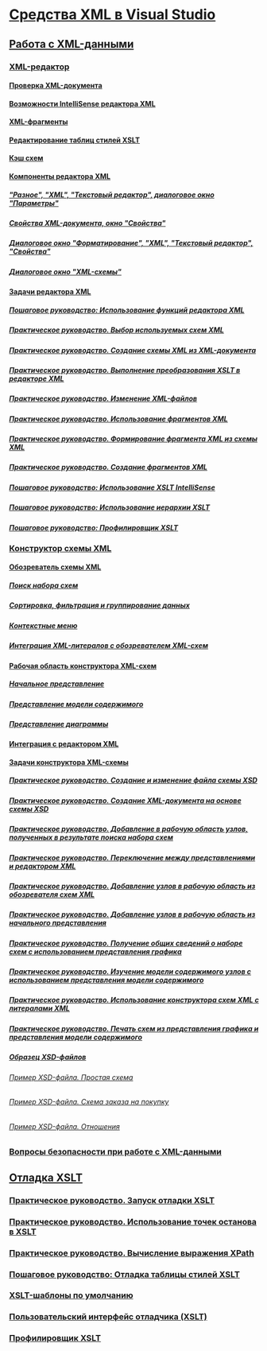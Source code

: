 # [Средства XML в Visual Studio](xml-tools-in-visual-studio.md)
## [Работа с XML-данными](working-with-xml-data.md)
### [XML-редактор](xml-editor.md)
#### [Проверка XML-документа](xml-document-validation.md)
#### [Возможности IntelliSense редактора XML](xml-editor-intellisense-features.md)
#### [XML-фрагменты](xml-snippets.md)
#### [Редактирование таблиц стилей XSLT](editing-xslt-style-sheets.md)
#### [Кэш схем](schema-cache.md)
#### [Компоненты редактора XML](xml-editor-components.md)
##### ["Разное", "XML", "Текстовый редактор", диалоговое окно "Параметры"](miscellaneous-xml-text-editor-options-dialog-box.md)
##### [Свойства XML-документа, окно "Свойства"](xml-document-properties-properties-window.md)
##### [Диалоговое окно "Форматирование", "XML", "Текстовый редактор", "Свойства"](formatting-xml-text-editor-options-dialog-box.md)
##### [Диалоговое окно "XML-схемы"](xml-schemas-dialog-box.md)
#### [Задачи редактора XML](xml-editor-tasks.md)
##### [Пошаговое руководство: Использование функций редактора XML](walkthrough-using-xml-editor-features.md)
##### [Практическое руководство. Выбор используемых схем XML](how-to-select-the-xml-schemas-to-use.md)
##### [Практическое руководство. Создание схемы XML из XML-документа](how-to-create-an-xml-schema-from-an-xml-document.md)
##### [Практическое руководство. Выполнение преобразования XSLT в редакторе XML](how-to-execute-an-xslt-transformation-from-the-xml-editor.md)
##### [Практическое руководство. Изменение XML-файлов](how-to-edit-xml-files.md)
##### [Практическое руководство. Использование фрагментов XML](how-to-use-xml-snippets.md)
##### [Практическое руководство. Формирование фрагмента XML из схемы XML](how-to-generate-an-xml-snippet-from-an-xml-schema.md)
##### [Практическое руководство. Создание фрагментов XML](how-to-create-xml-snippets.md)
##### [Пошаговое руководство: Использование XSLT IntelliSense](walkthrough-using-xslt-intellisense.md)
##### [Пошаговое руководство: Использование иерархии XSLT](walkthrough-using-xslt-hierarchy.md)
##### [Пошаговое руководство: Профилировщик XSLT](walkthrough-xslt-profiler.md)
### [Конструктор схемы XML](xml-schema-designer.md)
#### [Обозреватель схемы XML](xml-schema-explorer.md)
##### [Поиск набора схем](searching-the-schema-set.md)
##### [Сортировка, фильтрация и группирование данных](sorting-filtering-and-grouping-xml-schema-explorer.md)
##### [Контекстные меню](context-menus-xml-schema-explorer.md)
##### [Интеграция XML-литералов с обозревателем XML-схем](integration-of-xml-literals-with-xml-schema-explorer.md)
#### [Рабочая область конструктора XML-схем](xml-schema-designer-workspace.md)
##### [Начальное представление](start-view.md)
##### [Представление модели содержимого](content-model-view.md)
##### [Представление диаграммы](graph-view.md)
#### [Интеграция с редактором XML](integration-with-xml-editor.md)
#### [Задачи конструктора XML-схемы](xml-schema-designer-tasks.md)
##### [Практическое руководство. Создание и изменение файла схемы XSD](how-to-create-and-edit-an-xsd-schema-file.md)
##### [Практическое руководство. Создание XML-документа на основе схемы XSD](how-to-create-an-xml-document-based-on-an-xsd-schema.md)
##### [Практическое руководство. Добавление в рабочую область узлов, полученных в результате поиска набора схем](how-to-add-schema-set-search-result-nodes-to-the-workspace.md)
##### [Практическое руководство. Переключение между представлениями и редактором XML](how-to-switch-between-views-and-the-xml-editor.md)
##### [Практическое руководство. Добавление узлов в рабочую область из обозревателя схем XML](how-to-add-nodes-to-the-workspace-from-the-xml-schema-explorer.md)
##### [Практическое руководство. Добавление узлов в рабочую область из начального представления](how-to-add-nodes-to-the-workspace-from-the-start-view.md)
##### [Практическое руководство. Получение общих сведений о наборе схем с использованием представления графика](how-to-get-an-overview-of-a-schema-set-using-the-graph-view.md)
##### [Практическое руководство. Изучение модели содержимого узлов с использованием представления модели содержимого](how-to-examine-the-content-model-of-nodes-using-the-content-model-view.md)
##### [Практическое руководство. Использование конструктора схем XML с литералами XML](how-to-use-the-xml-schema-designer-with-xml-literals.md)
##### [Практическое руководство. Печать схем из представления графика и представления модели содержимого](how-to-print-diagrams-from-the-graph-view-and-the-content-model-view.md)
##### [Образец XSD-файлов](sample-xsd-files.md)
###### [Пример XSD-файла. Простая схема](sample-xsd-file-simple-schema.md)
###### [Пример XSD-файла. Схема заказа на покупку](sample-xsd-file-purchase-order-schema.md)
###### [Пример XSD-файла. Отношения](sample-xsd-file-relationships.md)
### [Вопросы безопасности при работе с XML-данными](security-considerations-when-working-with-xml-data.md)
## [Отладка XSLT](debugging-xslt.md)
### [Практическое руководство. Запуск отладки XSLT](how-to-start-debugging-xslt.md)
### [Практическое руководство. Использование точек останова в XSLT](how-to-use-breakpoints-with-xslt.md)
### [Практическое руководство. Вычисление выражения XPath](how-to-evaluate-an-xpath-expression.md)
### [Пошаговое руководство: Отладка таблицы стилей XSLT](walkthrough-debug-an-xslt-style-sheet.md)
### [XSLT-шаблоны по умолчанию](xslt-default-templates.md)
### [Пользовательский интерфейс отладчика (XSLT)](debugger-user-interface-xslt.md)
### [Профилировщик XSLT](xslt-profiler.md)
